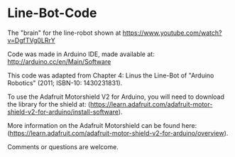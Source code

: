 Line-Bot-Code
=============

The "brain" for the line-robot shown at https://www.youtube.com/watch?v=DgfTVg0LRrY

Code was made in Arduino IDE, made available at:
http://arduino.cc/en/Main/Software

This code was adapted from Chapter 4: Linus the Line-Bot of "Arduino Robotics" (2011; ISBN-10: 1430231831).

To use the Adafruit Motorshield V2 for Arduino, you will need to download the library for the shield at:
(https://learn.adafruit.com/adafruit-motor-shield-v2-for-arduino/install-software).

More information on the Adafruit Motorshield can be found here:
(https://learn.adafruit.com/adafruit-motor-shield-v2-for-arduino/overview).

Comments or questions are welcome.
